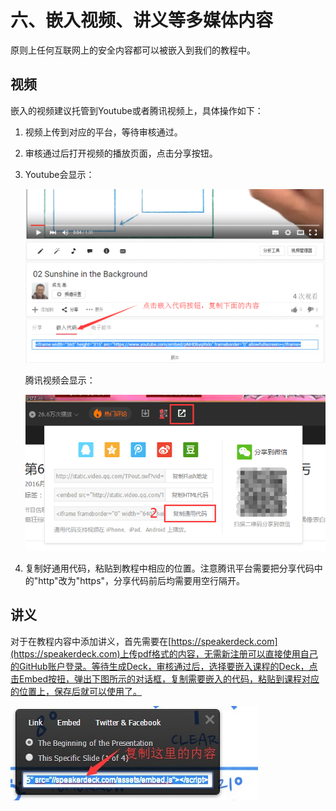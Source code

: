 # 六、嵌入视频、讲义等多媒体内容

原则上任何互联网上的安全内容都可以被嵌入到我们的教程中。

## 视频

嵌入的视频建议托管到Youtube或者腾讯视频上，具体操作如下：

1. 视频上传到对应的平台，等待审核通过。

2. 审核通过后打开视频的播放页面，点击分享按钮。

3. Youtube会显示：

   ![Youbube分享](../../image/youtube_share.png)

   腾讯视频会显示：

   ![腾讯分享](../../image/video_share.png)

4. 复制好通用代码，粘贴到教程中相应的位置。注意腾讯平台需要把分享代码中的"http"改为"https"，分享代码前后均需要用空行隔开。

## 讲义

对于在教程内容中添加讲义，首先需要在[https://speakerdeck.com](https://speakerdeck.com)上传pdf格式的内容，无需新注册可以直接使用自己的GitHub账户登录。等待生成Deck，审核通过后，选择要嵌入课程的Deck，点击Embed按扭，弹出下图所示的对话框，复制需要嵌入的代码，粘贴到课程对应的位置上，保存后就可以使用了。

  ![speakerdeck分享](../../image/speakerdeck.jpg)